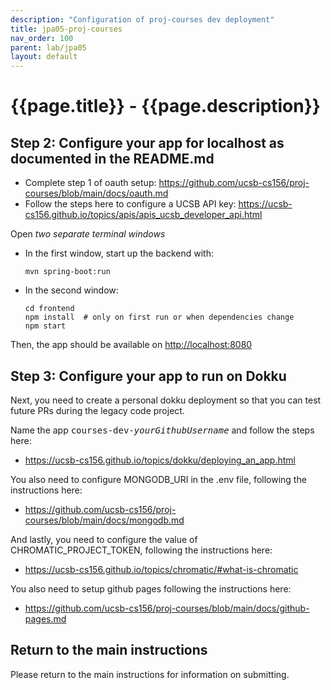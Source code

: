 ```yaml
---
description: "Configuration of proj-courses dev deployment"
title: jpa05-proj-courses
nav_order: 100
parent: lab/jpa05
layout: default
---
```


# {{page.title}} - {{page.description}}


## Step 2: Configure your app for localhost as documented in the README.md
- Complete step 1 of oauth setup: https://github.com/ucsb-cs156/proj-courses/blob/main/docs/oauth.md
- Follow the steps here to configure a UCSB API key: https://ucsb-cs156.github.io/topics/apis/apis_ucsb_developer_api.html

Open *two separate terminal windows*
* In the first window, start up the backend with:
  ``` 
  mvn spring-boot:run
  ```
* In the second window:
  ```
  cd frontend
  npm install  # only on first run or when dependencies change
  npm start
  ```

Then, the app should be available on <http://localhost:8080>
     
## Step 3: Configure your app to run on Dokku
Next, you need to create a personal dokku deployment so that you can test future PRs during the legacy code project. 

Name the app <tt>courses-dev-<i>yourGithubUsername</i></tt> and follow the steps here: 
* <https://ucsb-cs156.github.io/topics/dokku/deploying_an_app.html>

You also need to configure MONGODB_URI in the .env file, following the instructions here: 

* <https://github.com/ucsb-cs156/proj-courses/blob/main/docs/mongodb.md>

And lastly, you need to configure the value of CHROMATIC_PROJECT_TOKEN, following the instructions here: 
* <https://ucsb-cs156.github.io/topics/chromatic/#what-is-chromatic>

You also need to setup github pages following the instructions here: 
* <https://github.com/ucsb-cs156/proj-courses/blob/main/docs/github-pages.md>


## Return to the main instructions

Please return to the main instructions 
for information on submitting.
